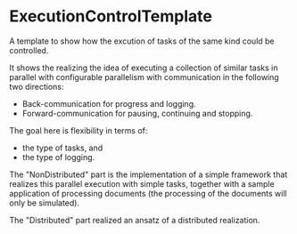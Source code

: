 # ExecutionControlTemplate

A template to show how the excution of tasks of the same kind could be controlled.

It shows the realizing the idea of executing a collection of similar tasks in parallel with configurable parallelism with communication in the following two directions:

- Back-communication for progress and logging.
- Forward-communication for pausing, continuing and stopping.

The goal here is flexibility in terms of:

- the type of tasks, and
- the type of logging.

The "NonDistributed" part is the implementation of a simple framework that realizes this parallel execution with simple tasks, together with a sample application of processing documents (the processing of the documents will only be simulated).

The "Distributed" part realized an ansatz of a distributed realization.
